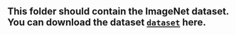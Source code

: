 ## This folder should contain the ImageNet dataset. You can download the dataset [`dataset`](http://image-net.org/download) here.
